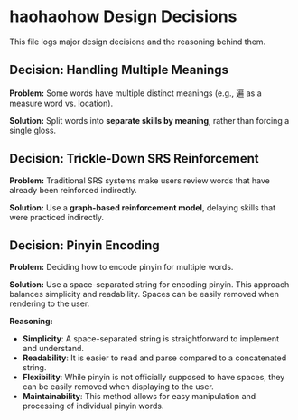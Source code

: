 # haohaohow Design Decisions

This file logs major design decisions and the reasoning behind them.

## Decision: Handling Multiple Meanings

**Problem:** Some words have multiple distinct meanings (e.g., 遍 as a measure word vs. location).

**Solution:** Split words into **separate skills by meaning**, rather than forcing a single gloss.

## Decision: Trickle-Down SRS Reinforcement

**Problem:** Traditional SRS systems make users review words that have already been reinforced indirectly.

**Solution:** Use a **graph-based reinforcement model**, delaying skills that were practiced indirectly.

## Decision: Pinyin Encoding

**Problem:** Deciding how to encode pinyin for multiple words.

**Solution:** Use a space-separated string for encoding pinyin. This approach balances simplicity and readability. Spaces can be easily removed when rendering to the user.

**Reasoning:**

- **Simplicity**: A space-separated string is straightforward to implement and understand.
- **Readability**: It is easier to read and parse compared to a concatenated string.
- **Flexibility**: While pinyin is not officially supposed to have spaces, they can be easily removed when displaying to the user.
- **Maintainability**: This method allows for easy manipulation and processing of individual pinyin words.
